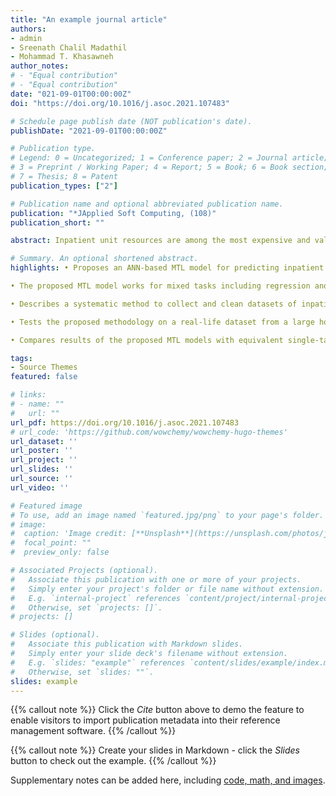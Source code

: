 ```yaml
---
title: "An example journal article"
authors:
- admin
- Sreenath Chalil Madathil
- Mohammad T. Khasawneh
author_notes:
# - "Equal contribution"
# - "Equal contribution"
date: "021-09-01T00:00:00Z"
doi: "https://doi.org/10.1016/j.asoc.2021.107483"

# Schedule page publish date (NOT publication's date).
publishDate: "2021-09-01T00:00:00Z"

# Publication type.
# Legend: 0 = Uncategorized; 1 = Conference paper; 2 = Journal article;
# 3 = Preprint / Working Paper; 4 = Report; 5 = Book; 6 = Book section;
# 7 = Thesis; 8 = Patent
publication_types: ["2"]

# Publication name and optional abbreviated publication name.
publication: "*JApplied Soft Computing, (108)"
publication_short: ""

abstract: Inpatient unit resources are among the most expensive and valuable resources for healthcare organizations. Inpatient resources such as room, bed, and medical devices can be more efficiently managed if we can predict inpatient flow and length of stay (LOS) before admission and inpatient bed assignment  [1]. Patient LOS prediction has been researched individually using classical machine learning methods, such as linear regression, regression trees, random forest, and neural networks for a long time. Inpatient LOS and flow share many common features in training predictive models because both are closely related to relevant features such as recovery status and surgery types. Besides, these two tasks are closely related. For example, a patient with a more complex inpatient flow tends to have a longer LOS. This paper is the first comprehensive study that links them together as multi-tasks and develops an artificial neural network-based multi-task learning model (ANNML) for mixed types of task prediction in inpatient LOS and flow identification. The constructed multi-task learning model was tested on a real-life dataset collected from a large hospital in New York City and compared with four single-task learning models. The results show that ANNML can use the most relevant features to achieve a better prediction accuracy for both task types and has less overfitting and testing variance than single-task learning models.

# Summary. An optional shortened abstract.
highlights: • Proposes an ANN-based MTL model for predicting inpatient flow and LOS simultaneously.

• The proposed MTL model works for mixed tasks including regression and classification.

• Describes a systematic method to collect and clean datasets of inpatient flow.

• Tests the proposed methodology on a real-life dataset from a large hospital in NY.

• Compares results of the proposed MTL models with equivalent single-task models.

tags:
- Source Themes
featured: false

# links:
# - name: ""
#   url: ""
url_pdf: https://doi.org/10.1016/j.asoc.2021.107483
# url_code: 'https://github.com/wowchemy/wowchemy-hugo-themes'
url_dataset: ''
url_poster: ''
url_project: ''
url_slides: ''
url_source: ''
url_video: ''

# Featured image
# To use, add an image named `featured.jpg/png` to your page's folder. 
# image:
#  caption: 'Image credit: [**Unsplash**](https://unsplash.com/photos/jdD8gXaTZsc)'
#  focal_point: ""
#  preview_only: false

# Associated Projects (optional).
#   Associate this publication with one or more of your projects.
#   Simply enter your project's folder or file name without extension.
#   E.g. `internal-project` references `content/project/internal-project/index.md`.
#   Otherwise, set `projects: []`.
# projects: []

# Slides (optional).
#   Associate this publication with Markdown slides.
#   Simply enter your slide deck's filename without extension.
#   E.g. `slides: "example"` references `content/slides/example/index.md`.
#   Otherwise, set `slides: ""`.
slides: example
---
```


{{% callout note %}}
Click the *Cite* button above to demo the feature to enable visitors to import publication metadata into their reference management software.
{{% /callout %}}

{{% callout note %}}
Create your slides in Markdown - click the *Slides* button to check out the example.
{{% /callout %}}

Supplementary notes can be added here, including [code, math, and images](https://wowchemy.com/docs/writing-markdown-latex/).
